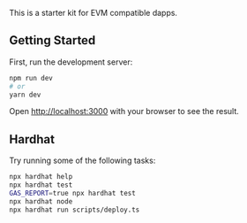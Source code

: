 This is a starter kit for EVM compatible dapps.

## Getting Started

First, run the development server:

```bash
npm run dev
# or
yarn dev
```

Open [http://localhost:3000](http://localhost:3000) with your browser to see the result.

## Hardhat

Try running some of the following tasks:

```bash
npx hardhat help
npx hardhat test
GAS_REPORT=true npx hardhat test
npx hardhat node
npx hardhat run scripts/deploy.ts
```